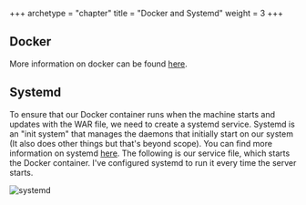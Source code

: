 +++
archetype = "chapter"
title = "Docker and Systemd"
weight = 3
+++
## Docker
More information on docker can be found [here](https://wiki.archlinux.org/title/docker).

## Systemd
To ensure that our Docker container runs when the machine starts and updates with the WAR file, we need to create a systemd service. Systemd is an "init system" that manages the daemons that initially start on our system (It also does other things but that's beyond scope). You can find more information on systemd [here](https://wiki.archlinux.org/title/systemd). The following is our service file, which starts the Docker container. I've configured systemd to run it every time the server starts.

![systemd](https://github.com/jrykns-org/not-a-virus-map/assets/55873910/0853e4d2-3ef4-4027-89cb-438d4f380204)
